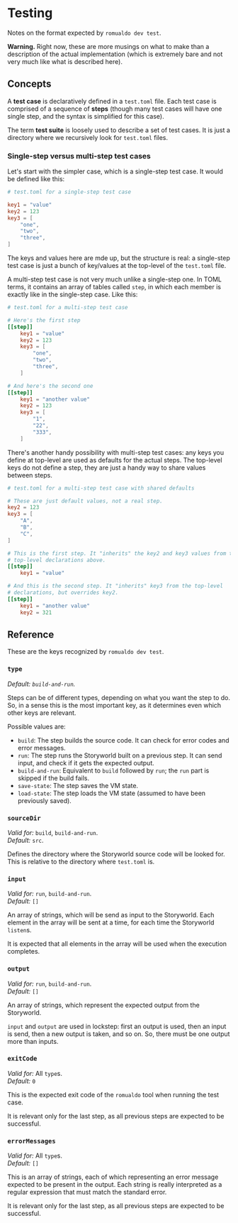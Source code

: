 # Testing

Notes on the format expected by `romualdo dev test`.

**Warning.** Right now, these are more musings on what to make than a
description of the actual implementation (which is extremely bare and not very
much like what is described here).

## Concepts

A **test case** is declaratively defined in a `test.toml` file. Each test case
is comprised of a sequence of **steps** (though many test cases will have one
single step, and the syntax is simplified for this case).

The term **test suite** is loosely used to describe a set of test cases. It is
just a directory where we recursively look for `test.toml` files.

### Single-step versus multi-step test cases

Let's start with the simpler case, which is a single-step test case. It would be
defined like this:

```toml
# test.toml for a single-step test case

key1 = "value"
key2 = 123
key3 = [
    "one",
    "two",
    "three",
]
```

The keys and values here are mde up, but the structure is real: a single-step
test case is just a bunch of key/values at the top-level of the `test.toml`
file.

A multi-step test case is not very much unlike a single-step one. In TOML terms,
it contains an array of tables called `step`, in which each member is exactly
like in the single-step case. Like this:

```toml
# test.toml for a multi-step test case

# Here's the first step
[[step]]
    key1 = "value"
    key2 = 123
    key3 = [
        "one",
        "two",
        "three",
    ]

# And here's the second one
[[step]]
    key1 = "another value"
    key2 = 123
    key3 = [
        "1",
        "22",
        "333",
    ]
```

There's another handy possibility with multi-step test cases: any keys you
define at top-level are used as defaults for the actual steps. The top-level
keys do not define a step, they are just a handy way to share values between
steps.

```toml
# test.toml for a multi-step test case with shared defaults

# These are just default values, not a real step.
key2 = 123
key3 = [
    "A",
    "B",
    "C",
]

# This is the first step. It "inherits" the key2 and key3 values from the
# top-level declarations above.
[[step]]
    key1 = "value"

# And this is the second step. It "inherits" key3 from the top-level
# declarations, but overrides key2.
[[step]]
    key1 = "another value"
    key2 = 321
```

## Reference

These are the keys recognized by `romualdo dev test`.

### `type`

*Default: `build-and-run`.*

Steps can be of different types, depending on what you want the step to do. So,
in a sense this is the most important key, as it determines even which other
keys are relevant.

Possible values are:

* `build`: The step builds the source code. It can check for error codes and
  error messages.
* `run`: The step runs the Storyworld built on a previous step. It can send
  input, and check if it gets the expected output.
* `build-and-run`: Equivalent to `build` followed by `run`; the `run` part is
  skipped if the build fails.
* `save-state`: The step saves the VM state.
* `load-state`: The step loads the VM state (assumed to have been previously
  saved).

### `sourceDir`

*Valid for:* `build`, `build-and-run`.  
*Default:* `src`.

Defines the directory where the Storyworld source code will be looked for. This
is relative to the directory where `test.toml` is.

### `input`

*Valid for:* `run`, `build-and-run`.  
*Default:* `[]`

An array of strings, which will be send as input to the Storyworld. Each element
in the array will be sent at a time, for each time the Storyworld `listen`s.

It is expected that all elements in the array will be used when the execution
completes.

### `output`

*Valid for:* `run`, `build-and-run`.  
*Default:* `[]`

An array of strings, which represent the expected output from the Storyworld.

`input` and `output` are used in lockstep: first an output is used, then an
input is send, then a new output is taken, and so on. So, there must be one
output more than inputs.

### `exitCode`

*Valid for:* All `type`s.  
*Default:* `0`

This is the expected exit code of the `romualdo` tool when running the test
case.

It is relevant only for the last step, as all previous steps are expected to be
successful.

### `errorMessages`

*Valid for:* All `type`s.  
*Default:* `[]`

This is an array of strings, each of which representing an error message
expected to be present in the output. Each string is really interpreted as a
regular expression that must match the standard error.

It is relevant only for the last step, as all previous steps are expected to be
successful.

